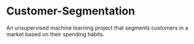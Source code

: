 # Customer-Segmentation
An unsupervised machine learning project that segments customers in a market based on their spending habits.
